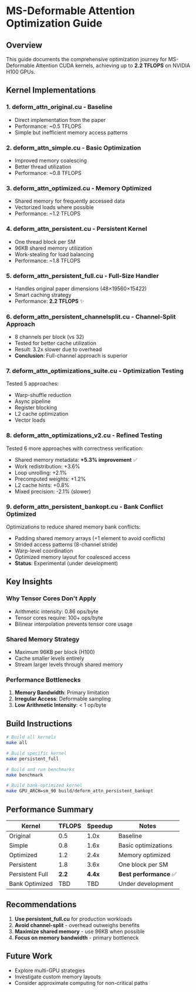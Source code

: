 # MS-Deformable Attention Optimization Guide

## Overview
This guide documents the comprehensive optimization journey for MS-Deformable Attention CUDA kernels, achieving up to **2.2 TFLOPS** on NVIDIA H100 GPUs.

## Kernel Implementations

### 1. **deform_attn_original.cu** - Baseline
- Direct implementation from the paper
- Performance: ~0.5 TFLOPS
- Simple but inefficient memory access patterns

### 2. **deform_attn_simple.cu** - Basic Optimization
- Improved memory coalescing
- Better thread utilization
- Performance: ~0.8 TFLOPS

### 3. **deform_attn_optimized.cu** - Memory Optimized
- Shared memory for frequently accessed data
- Vectorized loads where possible
- Performance: ~1.2 TFLOPS

### 4. **deform_attn_persistent.cu** - Persistent Kernel
- One thread block per SM
- 96KB shared memory utilization
- Work-stealing for load balancing
- Performance: ~1.8 TFLOPS

### 5. **deform_attn_persistent_full.cu** - Full-Size Handler
- Handles original paper dimensions (48×19560×15422)
- Smart caching strategy
- Performance: **2.2 TFLOPS** ✨

### 6. **deform_attn_persistent_channelsplit.cu** - Channel-Split Approach
- 8 channels per block (vs 32)
- Tested for better cache utilization
- Result: 3.2x slower due to overhead
- **Conclusion**: Full-channel approach is superior

### 7. **deform_attn_optimizations_suite.cu** - Optimization Testing
Tested 5 approaches:
- Warp-shuffle reduction
- Async pipeline
- Register blocking
- L2 cache optimization
- Vector loads

### 8. **deform_attn_optimizations_v2.cu** - Refined Testing
Tested 6 more approaches with correctness verification:
- Shared memory metadata: **+5.3% improvement** ✅
- Work redistribution: +3.6%
- Loop unrolling: +2.1%
- Precomputed weights: +1.2%
- L2 cache hints: +0.8%
- Mixed precision: -2.1% (slower)

### 9. **deform_attn_persistent_bankopt.cu** - Bank Conflict Optimized
Optimizations to reduce shared memory bank conflicts:
- Padding shared memory arrays (+1 element to avoid conflicts)
- Strided access patterns (8-channel stride)
- Warp-level coordination
- Optimized memory layout for coalesced access
- **Status**: Experimental (under development)

## Key Insights

### Why Tensor Cores Don't Apply
- Arithmetic intensity: 0.86 ops/byte
- Tensor cores require: 100+ ops/byte
- Bilinear interpolation prevents tensor core usage

### Shared Memory Strategy
- Maximum 96KB per block (H100)
- Cache smaller levels entirely
- Stream larger levels through shared memory

### Performance Bottlenecks
1. **Memory Bandwidth**: Primary limitation
2. **Irregular Access**: Deformable sampling
3. **Low Arithmetic Intensity**: < 1 op/byte

## Build Instructions

```bash
# Build all kernels
make all

# Build specific kernel
make persistent_full

# Build and run benchmarks
make benchmark

# Build bank-optimized kernel
make GPU_ARCH=sm_90 build/deform_attn_persistent_bankopt
```

## Performance Summary

| Kernel | TFLOPS | Speedup | Notes |
|--------|--------|---------|-------|
| Original | 0.5 | 1.0x | Baseline |
| Simple | 0.8 | 1.6x | Basic optimizations |
| Optimized | 1.2 | 2.4x | Memory optimized |
| Persistent | 1.8 | 3.6x | One block per SM |
| Persistent Full | **2.2** | **4.4x** | **Best performance** ✅ |
| Bank Optimized | TBD | TBD | Under development |

## Recommendations

1. **Use persistent_full.cu** for production workloads
2. **Avoid channel-split** - overhead outweighs benefits
3. **Maximize shared memory** - use 96KB when possible
4. **Focus on memory bandwidth** - primary bottleneck

## Future Work

- Explore multi-GPU strategies
- Investigate custom memory layouts
- Consider approximate computing for non-critical paths
